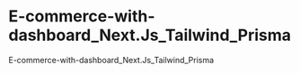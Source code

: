 # E-commerce-with-dashboard_Next.Js_Tailwind_Prisma
E-commerce-with-dashboard_Next.Js_Tailwind_Prisma
